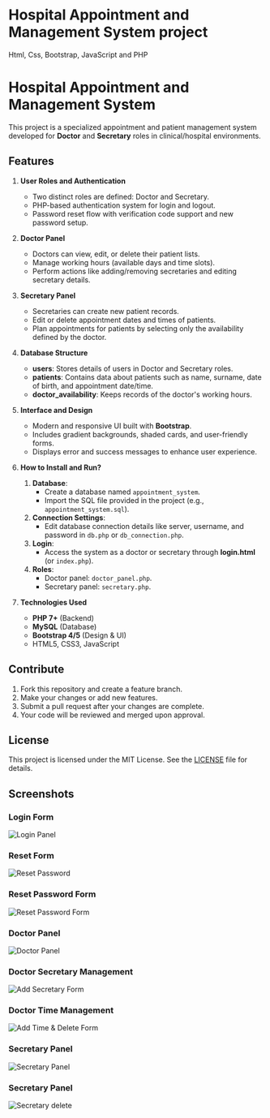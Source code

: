 # Hospital Appointment and Management System project
 Html, Css, Bootstrap, JavaScript and PHP 
# Hospital Appointment and Management System

This project is a specialized appointment and patient management system developed for **Doctor** and **Secretary** roles in clinical/hospital environments.

## Features

1. **User Roles and Authentication**
   - Two distinct roles are defined: Doctor and Secretary.
   - PHP-based authentication system for login and logout.
   - Password reset flow with verification code support and new password setup.

2. **Doctor Panel**
   - Doctors can view, edit, or delete their patient lists.
   - Manage working hours (available days and time slots).
   - Perform actions like adding/removing secretaries and editing secretary details.

3. **Secretary Panel**
   - Secretaries can create new patient records.
   - Edit or delete appointment dates and times of patients.
   - Plan appointments for patients by selecting only the availability defined by the doctor.

4. **Database Structure**
   - **users**: Stores details of users in Doctor and Secretary roles.
   - **patients**: Contains data about patients such as name, surname, date of birth, and appointment date/time.
   - **doctor_availability**: Keeps records of the doctor's working hours.

5. **Interface and Design**
   - Modern and responsive UI built with **Bootstrap**.
   - Includes gradient backgrounds, shaded cards, and user-friendly forms.
   - Displays error and success messages to enhance user experience.

6. **How to Install and Run?**
   1. **Database**:
      - Create a database named `appointment_system`.
      - Import the SQL file provided in the project (e.g., `appointment_system.sql`).
   2. **Connection Settings**:
      - Edit database connection details like server, username, and password in `db.php` or `db_connection.php`.
   3. **Login**:
      - Access the system as a doctor or secretary through **login.html** (or `index.php`).
   4. **Roles**:
      - Doctor panel: `doctor_panel.php`.
      - Secretary panel: `secretary.php`.

7. **Technologies Used**
   - **PHP 7+** (Backend)
   - **MySQL** (Database)
   - **Bootstrap 4/5** (Design & UI)
   - HTML5, CSS3, JavaScript

## Contribute
1. Fork this repository and create a feature branch.
2. Make your changes or add new features.
3. Submit a pull request after your changes are complete.
4. Your code will be reviewed and merged upon approval.

## License
This project is licensed under the MIT License. See the [LICENSE](./LICENSE) file for details.


## Screenshots

### Login Form
![Login Panel](images/login.png)

### Reset Form 
![Reset Password](images/forget_password.png)

### Reset Password Form 
![Reset Password Form](images/reset_password.png)

### Doctor Panel
![Doctor Panel](images/doktor_panel.png)

### Doctor Secretary Management
![Add Secretary Form](images/doktor_sekreterd.png)

### Doctor Time Management
![Add Time & Delete Form](images/doktor_zamand.png)

### Secretary Panel
![Secretary Panel](images/sekreter_panel.png)

### Secretary Panel
![Secretary delete](images/sekreter_panel_islem.png)



